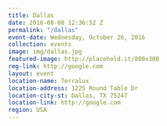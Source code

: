 ```yaml
---
title: Dallas
date: 2016-08-08 12:36:52 Z
permalink: "/dallas"
event-date: Wednesday, October 26, 2016
collection: events
image: img/dallas.jpg
featured-image: http://placehold.it/800x300
reg-link: http://google.com
layout: event
location-name: Terralux
location-address: 1225 Round Table Dr
location-city-st: Dallas, TX 75247
location-link: http://google.com
region: USA
---
```

